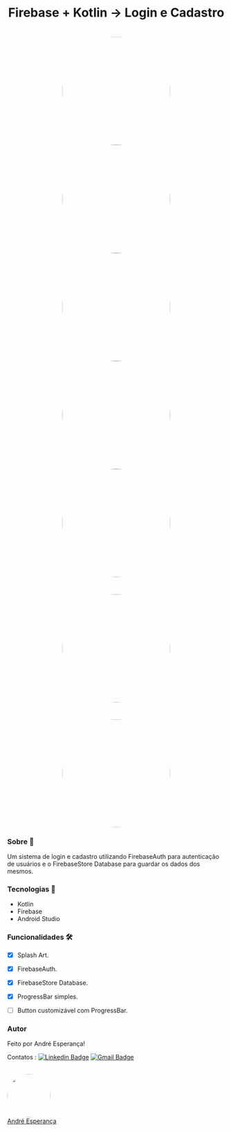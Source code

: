 <h1 align="center">Firebase + Kotlin -> Login e Cadastro</h1>


<h1 align="center">
  <img style="border-radius: 50%;" src="./assets/splash.png" width="250px;" alt=""/>
  <img style="border-radius: 50%;" src="./assets/login.png" width="250px;" alt=""/>
  <img style="border-radius: 50%;" src="./assets/logged.png" width="250px;" alt=""/>
  <img style="border-radius: 50%;" src="./assets/register.png" width="250px;" alt=""/>
  <img style="border-radius: 50%;" src="./assets/create.png" width="250px;" alt=""/>
  </h1>
  
  <h1 align="center">
   <img style="border-radius: 50%;" src="./assets/gifBGM.gif" width="250px;" alt=""/>
  </h1>


<h1 align="center">
   <img style="border-radius: 50%;" src="./assets/gifGame.gif" width="250px;" alt=""/>
</h1>


### Sobre :book:
 Um sistema de login e cadastro utilizando FirebaseAuth para autenticação de usuários e o FirebaseStore Database para guardar os dados dos mesmos.
 
 ### Tecnologias :rocket:

 - Kotlin 
 - Firebase
 - Android Studio
 
 ### Funcionalidades 🛠

- [x] Splash Art.
- [x] FirebaseAuth.
- [x] FirebaseStore Database.
- [x] ProgressBar simples.
- [ ] Button customizável com ProgressBar.


### Autor


Feito por André Esperança!

Contatos :
[![Linkedin Badge](https://img.shields.io/badge/-André-blue?style=flat-square&logo=Linkedin&logoColor=white&link=https://www.linkedin.com/in/andr%C3%A9-esperan%C3%A7a-34021a235/)](https://www.linkedin.com/in/andr%C3%A9-esperan%C3%A7a-34021a235/) 
[![Gmail Badge](https://img.shields.io/badge/-andreesperanca2010.com-c14438?style=flat-square&logo=Gmail&logoColor=white&link=mailto:andreesperanca2010@gmail.com)](mailto:andreesperanca2010@gmail.com)

<a href="https://github.com/andreesperanca">
 <br /> 
 <img style="border-radius: 50%;" src="https://avatars.githubusercontent.com/andreesperanca" width="100px;" alt=""/>
 <br />
  <a href="https://github.com/andreesperanca" title="">André Esperança</a>
  
  
  
  
  


